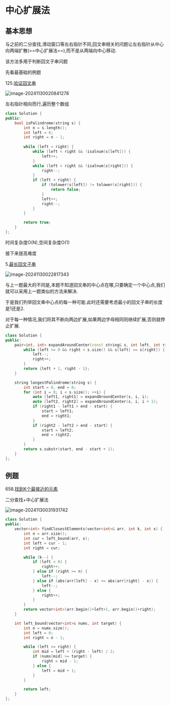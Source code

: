 # 中心扩展法

## 基本思想

与之前的二分查找,滑动窗口等左右指针不同,回文串相关的问题让左右指针从中心向两端扩散(==中心扩展法==),而不是从两端向中心移动.

该方法多用于判断回文子串问题

先看最基础的例题

125.[验证回文串](https://leetcode.cn/problems/valid-palindrome/description)

![image-20241130020841278](https://fzchen-picgo.oss-cn-shanghai.aliyuncs.com/Github/learning/20241203045128558.png)

左右指针相向而行,遍历整个数组

```c++
class Solution {
public:
    bool isPalindrome(string s) {
        int n = s.length();
        int left = 0;
        int right = n - 1;
        
        while (left < right) {
            while (left < right && !isalnum(s[left])) {
                left++;
            }
            while (left < right && !isalnum(s[right])) {
                right--;
            }
            if (left < right) {
                if (tolower(s[left]) != tolower(s[right])) {
                    return false;
                }
                left++;
                right--;
            }
        }

        return true;
    }
};
```

时间复杂度O(N),空间复杂度O(1)



接下来提高难度

5.[最长回文子串](https://leetcode.cn/problems/longest-palindromic-substring/description/)

![image-20241130022817343](https://fzchen-picgo.oss-cn-shanghai.aliyuncs.com/Github/learning/20241203045133998.png)

与上一题最大的不同是,本题不知道回文串的中心点在哪,只要确定一个中心点,我们就可以采用上一题类似的方法来解决.

于是我们列举回文串中心点的每一种可能.此时还需要考虑最小的回文子串的长度是1还是2.

对于每一种情况,我们将其不断向两边扩展,如果两边字母相同则继续扩展,否则就停止扩展.

```c++
class Solution {
public:
    pair<int, int> expandAroundCenter(const string& s, int left, int right) {
        while (left >= 0 && right < s.size() && s[left] == s[right]) {
            left--;
            right++;
        }
        return {left + 1, right - 1};
    }

    string longestPalindrome(string s) {
        int start = 0, end = 0;
        for (int i = 0; i < s.size(); ++i) {
            auto [left1, right1] = expandAroundCenter(s, i, i);
            auto [left2, right2] = expandAroundCenter(s, i, i + 1);
            if (right1 - left1 > end - start) {
                start = left1;
                end = right1;
            }
            if (right2 - left2 > end - start) {
                start = left2;
                end = right2;
            }
        }
        return s.substr(start, end - start + 1);
    }
};
```

## 例题

658.[找到K个最接近的元素](https://leetcode.cn/problems/find-k-closest-elements/description/)

二分查找+中心扩展法

![image-20241130031931742](https://fzchen-picgo.oss-cn-shanghai.aliyuncs.com/Github/learning/20241203045139655.png)

```c++
class Solution {
public:
    vector<int> findClosestElements(vector<int>& arr, int k, int x) {
        int n = arr.size();
        int cur = left_bound(arr, x);
        int left = cur - 1;
        int right = cur;

        while (k--) {
            if (left < 0) {
                right++;
            } else if (right >= n) {
                left--;
            } else if (abs(arr[left] - x) <= abs(arr[right] - x)) {
                left--;
            } else {
                right++;
            }
        }
        return vector<int>(arr.begin()+left+1, arr.begin()+right);
    }

    int left_bound(vector<int>& nums, int target) {
        int n = nums.size();
        int left = 0;
        int right = n - 1;

        while (left <= right) {
            int mid = left + (right - left) / 2;
            if (nums[mid] >= target) {
                right = mid - 1;
            } else {
                left = mid + 1;
            }
        }

        return left;
    }
};
```

